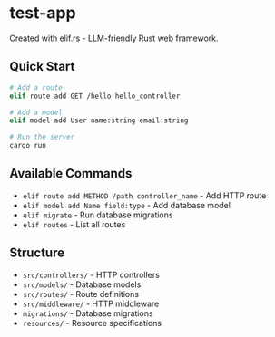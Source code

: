 # test-app

Created with elif.rs - LLM-friendly Rust web framework.

## Quick Start

```bash
# Add a route
elif route add GET /hello hello_controller

# Add a model  
elif model add User name:string email:string

# Run the server
cargo run
```

## Available Commands

- `elif route add METHOD /path controller_name` - Add HTTP route
- `elif model add Name field:type` - Add database model
- `elif migrate` - Run database migrations
- `elif routes` - List all routes

## Structure

- `src/controllers/` - HTTP controllers
- `src/models/` - Database models  
- `src/routes/` - Route definitions
- `src/middleware/` - HTTP middleware
- `migrations/` - Database migrations
- `resources/` - Resource specifications
